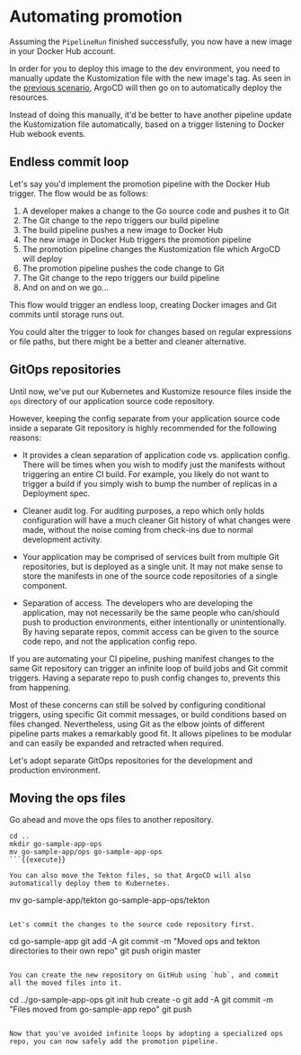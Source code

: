 # Automating promotion

Assuming the `PipelineRun` finished successfully, you now have a new image in your Docker Hub account.

In order for you to deploy this image to the dev environment, you need to manually update the Kustomization file with the new image's tag.
As seen in the [previous scenario](https://www.katacoda.com/springone-tour-2020-cicd/scenarios/4-argocd), ArgoCD will then go on to automatically deploy the resources.

Instead of doing this manually, it'd be better to have another pipeline update the Kustomization file automatically, based on a trigger listening to Docker Hub webook events.

## Endless commit loop

Let's say you'd implement the promotion pipeline with the Docker Hub trigger.
The flow would be as follows:

1. A developer makes a change to the Go source code and pushes it to Git
1. The Git change to the repo triggers our build pipeline
1. The build pipeline pushes a new image to Docker Hub
1. The new image in Docker Hub triggers the promotion pipeline
1. The promotion pipeline changes the Kustomization file which ArgoCD will deploy
1. The promotion pipeline pushes the code change to Git
1. The Git change to the repo triggers our build pipeline
1. And on and on we go...

This flow would trigger an endless loop, creating Docker images and Git commits until storage runs out.

You could alter the trigger to look for changes based on regular expressions or file paths, but there might be a better and cleaner alternative.

## GitOps repositories

Until now, we've put our Kubernetes and Kustomize resource files inside the `ops` directory of our application source code repository.

However, keeping the config separate from your application source code inside a separate Git repository is highly recommended for the following reasons:

- It provides a clean separation of application code vs. application config.
There will be times when you wish to modify just the manifests without triggering an entire CI build.
For example, you likely do not want to trigger a build if you simply wish to bump the number of replicas in a Deployment spec.

- Cleaner audit log. For auditing purposes, a repo which only holds configuration will have a much cleaner Git history of what changes were made, without the noise coming from check-ins due to normal development activity.

- Your application may be comprised of services built from multiple Git repositories, but is deployed as a single unit.
It may not make sense to store the manifests in one of the source code repositories of a single component.

- Separation of access.
The developers who are developing the application, may not necessarily be the same people who can/should push to production environments, either intentionally or unintentionally.
By having separate repos, commit access can be given to the source code repo, and not the application config repo.

If you are automating your CI pipeline, pushing manifest changes to the same Git repository can trigger an infinite loop of build jobs and Git commit triggers. Having a separate repo to push config changes to, prevents this from happening.

Most of these concerns can still be solved by configuring conditional triggers, using specific Git commit messages, or build conditions based on files changed.
Nevertheless, using Git as the elbow joints of different pipeline parts makes a remarkably good fit.
It allows pipelines to be modular and can easily be expanded and retracted when required.

Let's adopt separate GitOps repositories for the development and production environment.

## Moving the ops files

Go ahead and move the ops files to another repository.

```
cd ..
mkdir go-sample-app-ops
mv go-sample-app/ops go-sample-app-ops
```{{execute}}

You can also move the Tekton files, so that ArgoCD will also automatically deploy them to Kubernetes.

```
mv go-sample-app/tekton go-sample-app-ops/tekton
```{{execute}}

Let's commit the changes to the source code repository first.

```
cd go-sample-app
git add -A
git commit -m "Moved ops and tekton directories to their own repo"
git push origin master
```{{execute}}

You can create the new repository on GitHub using `hub`, and commit all the moved files into it.

```
cd ../go-sample-app-ops
git init
hub create -o
git add -A
git commit -m "Files moved from go-sample-app repo"
git push
```{{execute}}

Now that you've avoided infinite loops by adopting a specialized ops repo, you can now safely add the promotion pipeline.
